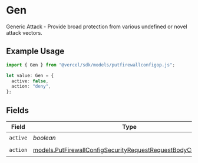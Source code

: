 # Gen

Generic Attack - Provide broad protection from various undefined or novel attack vectors.

## Example Usage

```typescript
import { Gen } from "@vercel/sdk/models/putfirewallconfigop.js";

let value: Gen = {
  active: false,
  action: "deny",
};
```

## Fields

| Field                                                                                                                                  | Type                                                                                                                                   | Required                                                                                                                               | Description                                                                                                                            |
| -------------------------------------------------------------------------------------------------------------------------------------- | -------------------------------------------------------------------------------------------------------------------------------------- | -------------------------------------------------------------------------------------------------------------------------------------- | -------------------------------------------------------------------------------------------------------------------------------------- |
| `active`                                                                                                                               | *boolean*                                                                                                                              | :heavy_check_mark:                                                                                                                     | N/A                                                                                                                                    |
| `action`                                                                                                                               | [models.PutFirewallConfigSecurityRequestRequestBodyCrsGenAction](../models/putfirewallconfigsecurityrequestrequestbodycrsgenaction.md) | :heavy_check_mark:                                                                                                                     | N/A                                                                                                                                    |